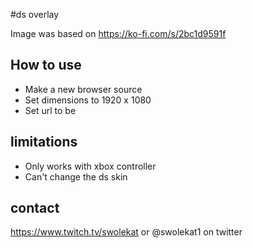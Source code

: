 #ds overlay

Image was based on https://ko-fi.com/s/2bc1d9591f

## How to use

* Make a new browser source
* Set dimensions to 1920 x 1080
* Set url to be 

## limitations
* Only works with xbox controller
* Can't change the ds skin

## contact
https://www.twitch.tv/swolekat
or @swolekat1 on twitter